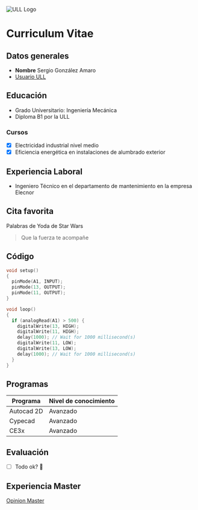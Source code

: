 ![ULL Logo](https://www.ull.es/portal/noticias/wp-content/uploads/sites/13/2018/04/ull-nuevo-logo.jpg)

# Curriculum Vitae
## Datos generales
* **Nombre** Sergio González Amaro
* [Usuario ULL](https://campusdoctoradoyposgrado.ull.es/user/profile.php?id=34035)

## Educación
* Grado Universitario: Ingeniería Mecánica
* Diploma B1 por la ULL

### Cursos
- [x] Electricidad industrial nivel medio
- [x] Eficiencia energética en instalaciones de alumbrado exterior

## Experiencia Laboral
* Ingeniero Técnico en el departamento de mantenimiento en la empresa Elecnor

## Cita favorita
Palabras de Yoda de Star Wars
> Que la fuerza te acompañe

## Código 
``` C++
void setup()
{
  pinMode(A1, INPUT);
  pinMode(13, OUTPUT);
  pinMode(11, OUTPUT);
}

void loop()
{
  if (analogRead(A1) > 500) {
    digitalWrite(13, HIGH);
    digitalWrite(11, HIGH);
    delay(1000); // Wait for 1000 millisecond(s)
    digitalWrite(11, LOW);
    digitalWrite(13, LOW);
    delay(1000); // Wait for 1000 millisecond(s)
  }
}
```
## Programas
|Programa|Nivel de conocimiento|
|--------|--------|
|Autocad 2D|Avanzado|
|Cypecad|Avanzado|
|CE3x|Avanzado|

## Evaluación
- [ ] Todo ok? :call_me_hand:

## Experiencia Master
[Opinion Master](https://github.com/ULL-MFP-AET-2021/p02-t0-aprender-markdown-sergiogonzalezamaro/blob/main/master.md)
